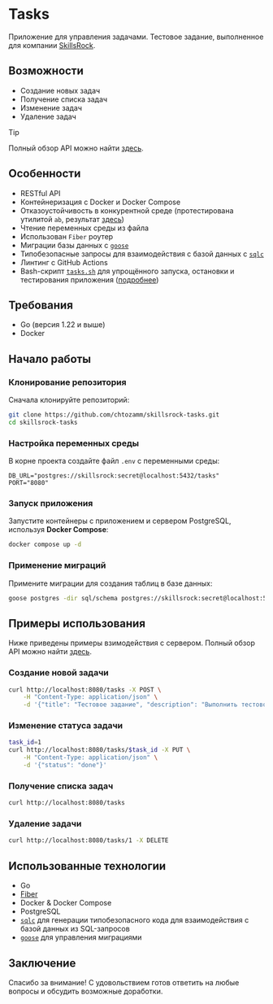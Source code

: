 # Tasks

Приложение для управления задачами. Тестовое задание, выполненное для компании [SkillsRock](https://skillsrock.ru/).

## Возможности

- Создание новых задач
- Получение списка задач
- Изменение задач
- Удаление задач

> [!TIP]
> Полный обзор API можно найти [здесь](docs/api-overview.md).

## Особенности

- RESTful API
- Контейнеризация с Docker и Docker Compose
- Отказоустойчивость в конкурентной среде (протестирована утилитой `ab`, результат [здесь](docs/benchmark.md))
- Чтение переменных среды из файла
- Использован `Fiber` роутер
- Миграции базы данных с [`goose`](https://github.com/pressly/goose)
- Типобезопасные запросы для взаимодействия с базой данных с [`sqlc`](https://github.com/sqlc-dev/sqlc)
- Линтинг с GitHub Actions
- Bash-скрипт [`tasks.sh`](tasks.sh) для упрощённого запуска, остановки и тестирования приложения ([подробнее](docs/tasks-script.md))

## Требования

- Go (версия 1.22 и выше)
- Docker

## Начало работы

### Клонирование репозитория

Сначала клонируйте репозиторий:

```bash
git clone https://github.com/chtozamm/skillsrock-tasks.git
cd skillsrock-tasks
```

### Настройка переменных среды

В корне проекта создайте файл `.env` с переменными среды:

```env
DB_URL="postgres://skillsrock:secret@localhost:5432/tasks"
PORT="8080"
```

### Запуск приложения

Запустите контейнеры с приложением и сервером PostgreSQL, используя **Docker Compose**:

```bash
docker compose up -d
```

### Применение миграций

Примените миграции для создания таблиц в базе данных:

```bash
goose postgres -dir sql/schema postgres://skillsrock:secret@localhost:5432/tasks up
```

## Примеры использования

Ниже приведены примеры взимодействия с сервером. Полный обзор API можно найти [здесь](docs/api-overview.md).

### Создание новой задачи

```bash
curl http://localhost:8080/tasks -X POST \
	-H "Content-Type: application/json" \
	-d '{"title": "Тестовое задание", "description": "Выполнить тестовое задание для компании SkillsRock", "status": "in_progress"}'
```

### Изменение статуса задачи

```bash
task_id=1
curl http://localhost:8080/tasks/$task_id -X PUT \
	-H "Content-Type: application/json" \
	-d '{"status": "done"}'
```

### Получение списка задач

```bash
curl http://localhost:8080/tasks
```

### Удаление задачи

```bash
curl http://localhost:8080/tasks/1 -X DELETE
```

## Использованные технологии

- Go
- [Fiber](https://github.com/gofiber/fiber)
- Docker & Docker Compose
- PostgreSQL
- [`sqlc`](https://github.com/sqlc-dev/sqlc) для генерации типобезопасного кода для взаимодействия с базой данных из SQL-запросов
- [`goose`](https://github.com/pressly/goose) для управления миграциями

## Заключение

Спасибо за внимание! С удовольствием готов ответить на любые вопросы и обсудить возможные доработки.
